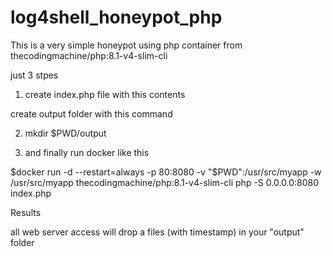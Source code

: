 # log4shell_honeypot_php

This is a very simple honeypot using php container from thecodingmachine/php:8.1-v4-slim-cli 

just 3 stpes
1. create index.php file with this contents

create output folder with this command
<?php
file_put_contents("output/" . (string)time() . "access.log",json_encode($_SERVER,JSON_PRETTY_PRINT));
?>


2. mkdir $PWD/output


3. and finally run docker like this

$docker run -d --restart=always -p 80:8080 -v "$PWD":/usr/src/myapp -w /usr/src/myapp thecodingmachine/php:8.1-v4-slim-cli php -S 0.0.0.0:8080 index.php


Results

all web server access will drop a files (with timestamp) in your "output" folder


